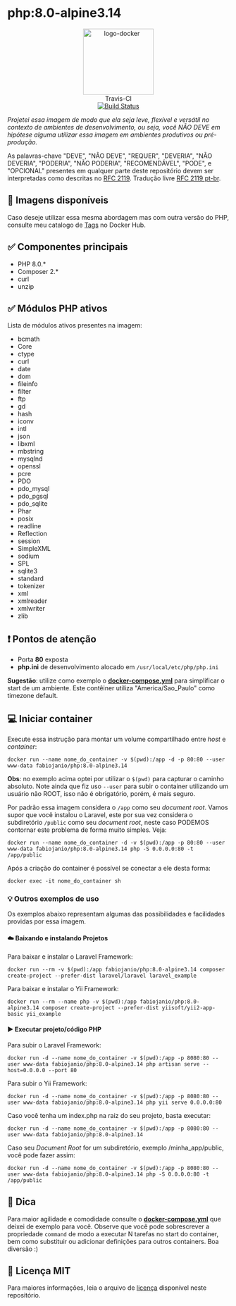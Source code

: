 # php:8.0-alpine3.14

<p align="center">
	<img alt="logo-docker" class="avatar rounded-2" height="150" src="https://avatars2.githubusercontent.com/u/35675959?s=400&u=b1f9ebca6fa8e5be55cb524e16f38b52f2f1dd58&v=4" width="160">
	<br>
	Travis-CI<br>
	<a href="https://travis-ci.org/docker-sources/php">
		<img src="https://travis-ci.org/docker-sources/php.svg?branch=master" alt="Build Status">
	</a>
</p>

*Projetei essa imagem de modo que ela seja leve, flexível e versátil no contexto de ambientes de desenvolvimento, ou seja, você NÃO DEVE em hipótese alguma utilizar essa imagem em ambientes produtivos ou pré-produção.*

As palavras-chave "DEVE", "NÃO DEVE", "REQUER", "DEVERIA", "NÃO DEVERIA", "PODERIA", "NÃO PODERIA", "RECOMENDÁVEL", "PODE", e "OPCIONAL" presentes em qualquer parte deste repositório devem ser interpretadas como descritas no [RFC 2119](http://tools.ietf.org/html/rfc2119). Tradução livre [RFC 2119 pt-br](http://rfc.pt.webiwg.org/rfc2119).

## :link: Imagens disponíveis

Caso deseje utilizar essa mesma abordagem mas com outra versão do PHP, consulte meu catalogo de [Tags](https://hub.docker.com/r/fabiojanio/php/tags) no Docker Hub.

## :white_check_mark: Componentes principais

 - PHP 8.0.*
 - Composer 2.*
 - curl
 - unzip

## :white_check_mark: Módulos PHP ativos

Lista de módulos ativos presentes na imagem:

- bcmath
- Core
- ctype
- curl
- date
- dom
- fileinfo
- filter
- ftp
- gd
- hash
- iconv
- intl
- json
- libxml
- mbstring
- mysqlnd
- openssl
- pcre
- PDO
- pdo_mysql
- pdo_pgsql
- pdo_sqlite
- Phar
- posix
- readline
- Reflection
- session
- SimpleXML
- sodium
- SPL
- sqlite3
- standard
- tokenizer
- xml
- xmlreader
- xmlwriter
- zlib

## :exclamation: Pontos de atenção

 - Porta **80** exposta
 - **php.ini** de desenvolvimento alocado em `/usr/local/etc/php/php.ini`

**Sugestão**: utilize como exemplo o [**docker-compose.yml**](https://github.com/docker-sources/php/blob/master/docker-compose.yml) para simplificar o start de um ambiente. Este contêiner utiliza "America/Sao_Paulo" como timezone default.

## :computer: Iniciar container

Execute essa instrução para montar um volume compartilhado entre *host* e *container*:

```
docker run --name nome_do_container -v $(pwd):/app -d -p 80:80 --user www-data fabiojanio/php:8.0-alpine3.14
```

**Obs**: no exemplo acima optei por utilizar o `$(pwd)` para capturar o caminho absoluto. Note ainda que fiz uso `--user` para subir o container utilizando um usuário não ROOT, isso não é obrigatório, porém, é mais seguro.

Por padrão essa imagem considera o `/app` como seu *document root*. Vamos supor que você instalou o Laravel, este por sua vez considera o subdiretório `/public` como seu *document root*, neste caso PODEMOS contornar este problema de forma muito simples. Veja:

```
docker run --name nome_do_container -d -v $(pwd):/app -p 80:80 --user www-data fabiojanio/php:8.0-alpine3.14 php -S 0.0.0.0:80 -t /app/public
```

Após a criação do container é possível se conectar a ele desta forma:

```
docker exec -it nome_do_container sh
```

### :bulb: Outros exemplos de uso

Os exemplos abaixo representam algumas das possibilidades e facilidades providas por essa imagem.

#### :cloud: Baixando e instalando Projetos

Para baixar e instalar o Laravel Framework:
```
docker run --rm -v $(pwd):/app fabiojanio/php:8.0-alpine3.14 composer create-project --prefer-dist laravel/laravel laravel_example
```

Para baixar e instalar o Yii Framework:
```
docker run --rm --name php -v $(pwd):/app fabiojanio/php:8.0-alpine3.14 composer create-project --prefer-dist yiisoft/yii2-app-basic yii_example
```

#### :arrow_forward: Executar projeto/código PHP

Para subir o Laravel Framework:
```
docker run -d --name nome_do_container -v $(pwd):/app -p 8080:80 --user www-data fabiojanio/php:8.0-alpine3.14 php artisan serve --host=0.0.0.0 --port 80
```

Para subir o Yii Framework:
```
docker run -d --name nome_do_container -v $(pwd):/app -p 8080:80 --user www-data fabiojanio/php:8.0-alpine3.14 php yii serve 0.0.0.0:80
```

Caso você tenha um index.php na raiz do seu projeto, basta executar:
```
docker run -d --name nome_do_container -v $(pwd):/app -p 8080:80 --user www-data fabiojanio/php:8.0-alpine3.14
```

Caso seu *Document Root* for um subdiretório, exemplo /minha_app/public, você pode fazer assim:
```
docker run -d --name nome_do_container -v $(pwd):/app -p 8080:80 --user www-data fabiojanio/php:8.0-alpine3.14 php -S 0.0.0.0:80 -t /app/public
```

## :tada: Dica

Para maior agilidade e comodidade consulte o [**docker-compose.yml**](https://github.com/docker-sources/php/blob/master/docker-compose.yml) que deixei de exemplo para você. Observe que você pode sobrescrever a propriedade `command` de modo a executar N tarefas no start do container, bem como substituir ou adicionar definições para outros containers. Boa diversão :)

## :page_with_curl: Licença MIT

Para maiores informações, leia o arquivo de [licença](https://github.com/docker-sources/php/blob/master/LICENSE) disponível neste repositório.
